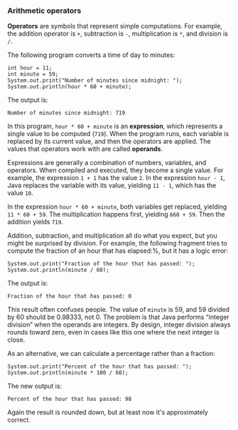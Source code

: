 ###  Arithmetic operators




**Operators** are symbols that represent simple computations.
For example, the addition operator is `+`, subtraction is `-`, multiplication is `*`, and division is `/`.

The following program converts a time of day to minutes:

```code
int hour = 11;
int minute = 59;
System.out.print("Number of minutes since midnight: ");
System.out.println(hour * 60 + minute);
```

The output is:

```code
Number of minutes since midnight: 719
```


In this program, `hour * 60 + minute` is an **expression**, which represents a single value to be computed (`719`).
When the program runs, each variable is replaced by its current value, and then the operators are applied.
The values that operators work with are called **operands**.

Expressions are generally a combination of numbers, variables, and operators.
When compiled and executed, they become a single value.
For example, the expression `1 + 1` has the value `2`.
In the expression `hour - 1`, Java replaces the variable with its value, yielding `11 - 1`, which has the value `10`.

In the expression `hour * 60 + minute`, both variables get replaced, yielding `11 * 60 + 59`.
The multiplication happens first, yielding `660 + 59`.
Then the addition yields `719`.

Addition, subtraction, and multiplication all do what you expect, but you might be surprised by division.
For example, the following fragment tries to compute the fraction of an hour that has elapsed:%, but it has a logic error:

```code
System.out.print("Fraction of the hour that has passed: ");
System.out.println(minute / 60);
```

The output is:

```code
Fraction of the hour that has passed: 0
```


This result often confuses people.
The value of `minute` is 59, and 59 divided by 60 should be 0.98333, not 0.
The problem is that Java performs “integer division” when the operands are integers.
By design, integer division always rounds toward zero, even in cases like this one where the next integer is close.

As an alternative, we can calculate a percentage rather than a fraction:

```code
System.out.print("Percent of the hour that has passed: ");
System.out.println(minute * 100 / 60);
```

The new output is:

```code
Percent of the hour that has passed: 98
```

Again the result is rounded down, but at least now it's approximately correct.